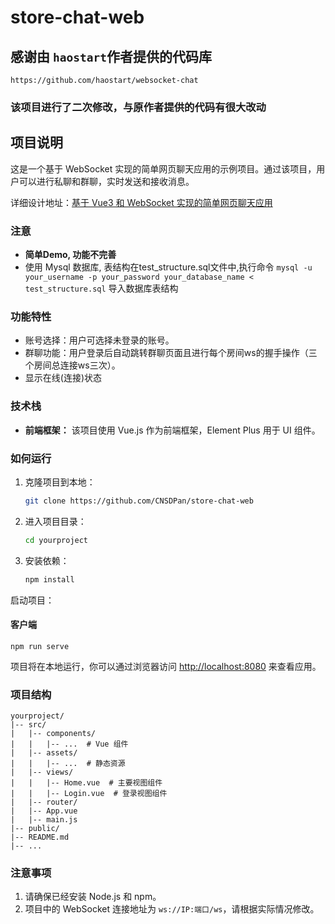 # store-chat-web
## 感谢由 `haostart`作者提供的代码库
    https://github.com/haostart/websocket-chat
### 该项目进行了二次修改，与原作者提供的代码有很大改动


## 项目说明


这是一个基于 WebSocket 实现的简单网页聊天应用的示例项目。通过该项目，用户可以进行私聊和群聊，实时发送和接收消息。

详细设计地址：[基于 Vue3 和 WebSocket 实现的简单网页聊天应用
](https://blog.csdn.net/haostart_/article/details/135291148)

### 注意
- **简单Demo, 功能不完善**
- 使用 Mysql 数据库, 表结构在test_structure.sql文件中,执行命令 `mysql -u your_username -p your_password your_database_name < test_structure.sql` 导入数据库表结构



### 功能特性
- 账号选择：用户可选择未登录的账号。
- 群聊功能：用户登录后自动跳转群聊页面且进行每个房间ws的握手操作（三个房间总连接ws三次）。
- 显示在线(连接)状态
### 技术栈

- **前端框架：** 该项目使用 Vue.js 作为前端框架，Element Plus 用于 UI 组件。


### 如何运行


1. 克隆项目到本地：

   ```bash
   git clone https://github.com/CNSDPan/store-chat-web
   ```

2. 进入项目目录：

   ```bash
   cd yourproject
   ```

3. 安装依赖：

   ```bash
   npm install
   ```
启动项目：
#### 客户端
`
npm run serve
`

项目将在本地运行，你可以通过浏览器访问 [http://localhost:8080](http://localhost:8080) 来查看应用。

### 项目结构

```
yourproject/
|-- src/
|   |-- components/
|   |   |-- ...  # Vue 组件
|   |-- assets/
|   |   |-- ...  # 静态资源
|   |-- views/
|   |   |-- Home.vue  # 主要视图组件
|   |   |-- Login.vue  # 登录视图组件
|   |-- router/
|   |-- App.vue
|   |-- main.js
|-- public/
|-- README.md
|-- ...
```

### 注意事项

1. 请确保已经安装 Node.js 和 npm。
2. 项目中的 WebSocket 连接地址为 `ws://IP:端口/ws`，请根据实际情况修改。

